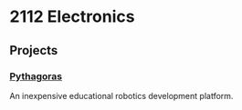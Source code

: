 # 2112 Electronics

## Projects
### [Pythagoras](https://2112e.github.io/pythagoras.md)
An inexpensive educational robotics development platform.
